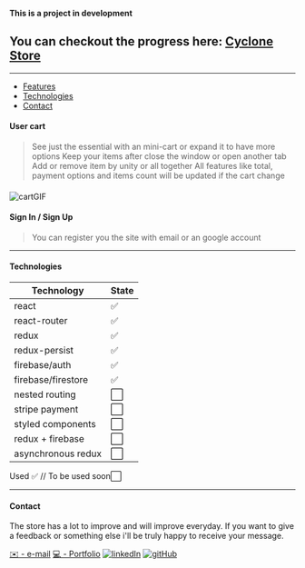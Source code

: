 **This is a project in development**

## You can checkout the progress here: **[Cyclone Store](https://cyclonestore.netlify.app)**

---

- [Features](#user-cart)
- [Technologies](#technologies)
- [Contact](#contact)

#### User cart

> See just the essential with an mini-cart or expand it to have more options
> Keep your items after close the window or open another tab
> Add or remove item by unity or all together
> All features like total, payment options and items count will be updated if the cart change

####

![cartGIF](http://g.recordit.co/K2mrRjCTNw.gif)

#### Sign In / Sign Up

> You can register you the site with email or an google account

---

#### Technologies

| Technology         | State |
| ------------------ | ----- |
| react              | ✅    |
| react-router       | ✅    |
| redux              | ✅    |
| redux-persist      | ✅    |
| firebase/auth      | ✅    |
| firebase/firestore | ✅    |
| nested routing     | ⬜    |
| stripe payment     | ⬜    |
| styled components  | ⬜    |
| redux + firebase   | ⬜    |
| asynchronous redux | ⬜    |

Used ✅ // To be used soon⬜

---

#### Contact

The store has a lot to improve and will improve everyday.
If you want to give a feedback or something else i'll be truly happy to receive your message.

[✉️ - e-mail](elizioNeto@protonmail.com)
[💻 - Portfolio](elizionetoportfolio.netlify.app/)
[![linkedIn](https://img.icons8.com/color/25/000000/linkedin.png)](https://www.linkedin.com/in/elizioneto)
[![gitHub](https://img.icons8.com/ios-glyphs/25/000000/github.png)](https://github.com/elizioNeto22)
